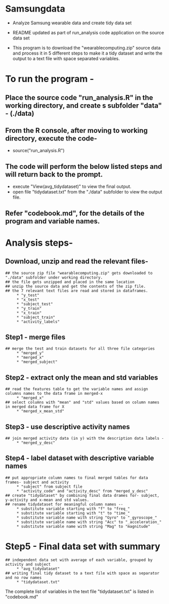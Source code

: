 # Samsungdata
* Analyze Samsung wearable data and create tidy data set

* README updated as part of run_analysis code application on the source data set

* This program is to download the "wearablecomputing.zip" source data and process it in 5 different steps to make it a tidy dataset and 
  write the output to a text file with space separated variables.

# To run the program -

## Place the source code "run_analysis.R" in the working directory, and create s subfolder "data" - (./data)
## From the R console, after moving to working directory, execute the code-
* source("run_analysis.R")
## The code will perform the below listed steps and will return back to the prompt.
* execute "View(avg_tidydataset)" to view the final output.
* open file "tidydataset.txt" from the "./data" subfolder to view the output file.
## Refer "codebook.md", for the details of the program and variable names.


# Analysis steps- 
## 	Download, unzip and read the relevant files-
	## the source zip file "wearablecomputing.zip" gets downloaded to "./data" subfolder under working directory.
	## the file gets unzipped and placed in the same location
	## unzip the source data and get the contents of the zip file.
	## the 7 relevant text files are read and stored in dataframes.
		 * "y_test"
		 * "x_test"
		 * "subject_test"
		 * "y_train"
		 * "x_train"
		 * "subject_train"
		 * "activity_labels"

## 	Step1 - merge files
	## merge the test and train datasets for all three file categories
		 * "merged_y"
		 * "merged_x"
		 * "merged_subject"

## 	Step2 - extract only the mean and std variables
	## read the features table to get the variable names and assign columns names to the data frame in merged-x
		 * "merged_x"
	## select columns with "mean" and "std" values based on column names in merged data frame for X 
		 * "merged_x_mean_std"

## 	Step3 - use descriptive activity names
	## join merged activity data (in y) with the description data labels - 
		 * "merged_y_desc"

## 	Step4 - label dataset with descriptive variable names
	## put appropriate column names to final merged tables for data frames- subject and activity
		 * "subject" from subject file
		 * "activity_code" and "activity_desc" from "merged_y_desc"
	## create "tidydataset" by combining final data drames for- subject, y-activity and x-mean and std values.
	## rename tidydataset for meaningful column names --
		 * substitute variable starting with "f" to "freq_"
		 * substitute variable starting with "t" to "time_"	
		 * substitute variable name with string "Gyro" to "_gyroscope_"
		 * substitute variable name with string "Acc" to "_acceleration_"
		 * substitute variable name with string "Mag" to "magnitude"

# 	Step5 - Final data set with summary
	## independent data set with average of each variable, grouped by activity and subject 
		 * "avg_tidydataset"
	## writing final tidy dataset to a text file with space as separator and no row names 
		 * "tidydataset.txt"

The complete list of variables in the text file "tidydataset.txt" is listed in "codebook.md"
